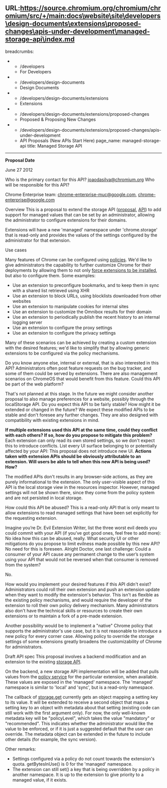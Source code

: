 URL:https://source.chromium.org/chromium/chromium/src/+/main:docs\website\site\developers\design-documents\extensions\proposed-changes\apis-under-development\managed-storage-api\index.md
---
breadcrumbs:
- - /developers
  - For Developers
- - /developers/design-documents
  - Design Documents
- - /developers/design-documents/extensions
  - Extensions
- - /developers/design-documents/extensions/proposed-changes
  - Proposed & Proposing New Changes
- - /developers/design-documents/extensions/proposed-changes/apis-under-development
  - API Proposals (New APIs Start Here)
page_name: managed-storage-api
title: Managed Storage API
---

**Proposal Date**

June 27 2012

Who is the primary contact for this API?
joaodasilva@chromium.org
Who will be responsible for this API?

Chrome Enterprise team: chrome-enterprise-muc@google.com,
chrome-enterprise@google.com

Overview
This is a proposal to extend the storage API
([proposal](/developers/design-documents/extensions/proposed-changes/apis-under-development/settings),
[API](http://code.google.com/chrome/extensions/storage.html)) to add support for
managed values that can be set by an administrator, allowing the administrator
to configure extensions for their domains.

Extensions will have a new 'managed' namespace under 'chrome.storage' that is
read-only and provides the values of the settings configured by the
administrator for that extension.

Use cases

Many features of Chrome can be configured using
[policies](/administrators/policy-list-3). We'd like to give administrators the
capability to further customize Chrome for their deployments by allowing them to
not only [force extensions to be
installed](/administrators/policy-list-3#ExtensionInstallForcelist), but also to
configure them. Some examples:

*   Use an extension to preconfigure bookmarks, and to keep them in sync
            with a shared list retrieved using XHR
*   Use an extension to block URLs, using blocklists downloaded from
            other websites
*   Use an extension to manipulate cookies for internal sites
*   Use an extension to customize the Omnibox results for their domain
*   Use an extension to periodically publish the recent history to an
            internal logging server
*   Use an extension to configure the proxy settings
*   Use an extension to configure the privacy settings

Many of these scenarios can be achieved by creating a custom extension with the
desired features; we'd like to simplify that by allowing generic extensions to
be configured via the policy mechanisms.

Do you know anyone else, internal or external, that is also interested in this
API?
Administrators often post feature requests on the bug tracker, and some of them could be served by extensions. There are also management scenarios on ChromeOS that would benefit from this feature.
Could this API be part of the web platform?

That's not planned at this stage. In the future we might consider another proposal to also manage preferences for a website, possibly through the localStorage API.
Do you expect this API to be fairly stable? How might it be extended or changed
in the future?
We expect these modified APIs to be stable and don't foresee any further
changes. They are also designed with compatibility with existing extensions in
mind.

**If multiple extensions used this API at the same time, could they conflict with each others? If so, how do you propose to mitigate this problem?**
Each extension can only read its own stored settings, so we don't expect this to
introduce conflicts.
List every UI surface belonging to or potentially affected by your API:
This proposal does not introduce new UI.
**Actions taken with extension APIs should be obviously attributable to an
extension. Will users be able to tell when this new API is being used? How?**

The modified APIs don't results in any browser-side actions, as they are purely
informational to the extension. The only user-visible aspect of this API is the
local storage view in the resources inspector. However, managed settings will
not be shown there, since they come from the policy system and are not persisted
in local storage.

How could this API be abused?
This is a read-only API that is only meant to allow extensions to read managed
settings that have been set explicitly for the requesting extension.

Imagine you’re Dr. Evil Extension Writer, list the three worst evil deeds you
could commit with your API (if you’ve got good ones, feel free to add more):
No idea how this can be abused, really.
What security UI or other mitigations do you propose to limit evilness made possible by this new API?
No need for this is foreseen.
Alright Doctor, one last challenge:
Could a consumer of your API cause any permanent change to the user’s system
using your API that would not be reversed when that consumer is removed from the
system?

No.

How would you implement your desired features if this API didn't exist?
Administrators could roll their own extension and push an extension update when
they want to modify the extension's behavior. This isn't as flexible as the
existing policy mechanisms, and would require the developer of the extension to
roll their own policy delivery mechanism. Many administrators also don't have
the technical skills or resources to create their own extensions or to maintain
a fork of a pre-made extension.

Another possibility would be to implement a "native" Chrome policy that supports
the administrator's use case, but it is not reasonable to introduce a new policy
for every corner case. Allowing policy to override the storage settings of some
extensions greatly broadens the customizability of Chrome for administrators.

Draft API spec
This proposal involves a backend modification and an extension to the existing
[storage API](http://code.google.com/chrome/extensions/storage.html).

On the backend, a new storage API implementation will be added that pulls values
from the [policy
service](http://src.chromium.org/viewvc/chrome/trunk/src/chrome/browser/policy/policy_service.h?view=markup)
for the particular extension, when available. These values are exposed in the
'managed' namespace. The 'managed' namespace is similar to 'local' and 'sync',
but is a read-only namespace.

The callback of
[storage.get](http://code.google.com/chrome/extensions/storage.html#method-StorageArea-get)
currently gets an object mapping a setting key to its value. It will be extended
to receive a second object that maps a setting key to an object with metadata
about that setting (existing code can still work with the first argument only).
For now, the only well-known metadata key will be "policyLevel", which takes the
value "mandatory" or "recommended". This indicates whether the administrator
would like the value to be enforced, or if it is just a suggested default that
the user can override. The metadata object can be extended in the future to
include other details (for example, the sync version).

Other remarks:

*   Settings configured via a policy do not count towards the
            extension's quota. getBytesInUse() is 0 for the 'managed' namespace.
*   The extension can still set() a key that is being overridden by a
            policy in another namespace. It is up to the extension to give
            priority to a managed value, if it exists.
